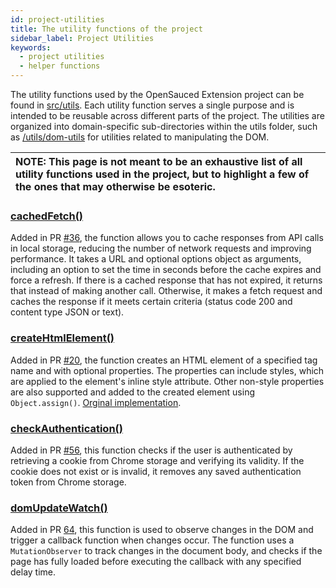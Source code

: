 ```yaml
---
id: project-utilities
title: The utility functions of the project
sidebar_label: Project Utilities
keywords:
  - project utilities
  - helper functions
---
```


The utility functions used by the OpenSauced Extension project can be found in [src/utils](https://github.com/open-sauced/ai/tree/beta/src/utils). Each utility function serves a single purpose and is intended to be reusable across different parts of the project. The utilities are organized into domain-specific sub-directories within the utils folder, such as [/utils/dom-utils](https://github.com/open-sauced/ai/tree/beta/src/utils/dom-utils) for utilities related to manipulating the DOM.

| NOTE: This page is not meant to be an exhaustive list of all utility functions used in the project, but to highlight a few of the ones that may otherwise be esoteric. |
| :--- |

### [cachedFetch()](https://github.com/open-sauced/ai/blob/beta/src/utils/cache.ts)

Added in PR [#36](https://github.com/open-sauced/ai/pull/36), the function allows you to cache responses from API calls in local storage, reducing the number of network requests and improving performance. It takes a URL and optional options object as arguments, including an option to set the time in seconds before the cache expires and force a refresh. If there is a cached response that has not expired, it returns that instead of making another call. Otherwise, it makes a fetch request and caches the response if it meets certain criteria (status code 200 and content type JSON or text).

### [createHtmlElement()](https://github.com/open-sauced/ai/blob/beta/src/utils/createHtmlElement.ts)

Added in PR [#20](https://github.com/open-sauced/ai/pull/20), the function creates an HTML element of a specified tag name and with optional properties. The properties can include styles, which are applied to the element's inline style attribute. Other non-style properties are also supported and added to the created element using `Object.assign()`. [Orginal implementation](https://gist.github.com/nickytonline/8223b27b19c080c28d9f0d3b7fce1e82).

### [checkAuthentication()](https://github.com/open-sauced/ai/blob/beta/src/utils/checkAuthentication.ts)
Added in PR [#56](https://github.com/open-sauced/ai/pull/56), this function checks if the user is authenticated by retrieving a cookie from Chrome storage and verifying its validity. If the cookie does not exist or is invalid, it removes any saved authentication token from Chrome storage.

### [domUpdateWatch()](https://github.com/open-sauced/ai/blob/beta/src/utils/dom-utils/domUpdateWatcher.ts)
Added in PR [64](https://github.com/open-sauced/ai/pull/64), this function is used to observe changes in the DOM and trigger a callback function when changes occur. The function uses a `MutationObserver` to track changes in the document body, and checks if the page has fully loaded before executing the callback with any specified delay time.
